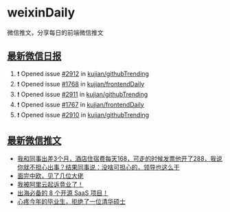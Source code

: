 # weixinDaily
微信推文，分享每日的前端微信推文

## [最新微信日报](https://github.com/kujian/weixinDaily/issues)

<!--START_SECTION:activity-->
1. ❗ Opened issue [#2912](https://github.com/kujian/githubTrending/issues/2912) in [kujian/githubTrending](https://github.com/kujian/githubTrending)
2. ❗ Opened issue [#1768](https://github.com/kujian/frontendDaily/issues/1768) in [kujian/frontendDaily](https://github.com/kujian/frontendDaily)
3. ❗ Opened issue [#2911](https://github.com/kujian/githubTrending/issues/2911) in [kujian/githubTrending](https://github.com/kujian/githubTrending)
4. ❗ Opened issue [#1767](https://github.com/kujian/frontendDaily/issues/1767) in [kujian/frontendDaily](https://github.com/kujian/frontendDaily)
5. ❗ Opened issue [#2910](https://github.com/kujian/githubTrending/issues/2910) in [kujian/githubTrending](https://github.com/kujian/githubTrending)
<!--END_SECTION:activity-->


## [最新微信推文](https://weixin.qdkfweb.cn/)

<!-- BLOG-POST-LIST:START -->
- [我和同事出差3个月，酒店住宿费每天168，可走的时候发票他开了288，我说你就不担心出事？结果同事说：没啥可担心的，领导也这么干](https://weixin.qdkfweb.cn/58740.html)
- [面完中欧，见了几位大佬](https://weixin.qdkfweb.cn/58738.html)
- [我被阿里云起诉竞业了！](https://weixin.qdkfweb.cn/58749.html)
- [出海必备的 8 个开源 SaaS 项目！](https://weixin.qdkfweb.cn/58709.html)
- [心疼今年的毕业生，拒绝了一位清华硕士](https://weixin.qdkfweb.cn/58747.html)
<!-- BLOG-POST-LIST:END -->